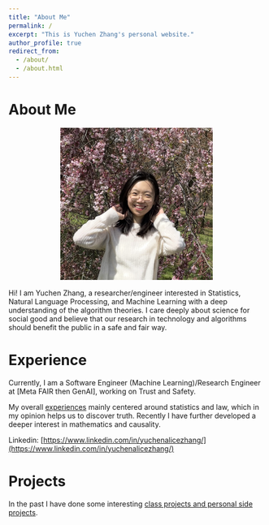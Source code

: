 ```yaml
---
title: "About Me"
permalink: /
excerpt: "This is Yuchen Zhang's personal website."
author_profile: true
redirect_from: 
  - /about/
  - /about.html
---
```


# About Me
<p align="center">
  <img src="images/profile-photo.jpg" width="300" height="300" alt="Profile photo">
</p>

Hi! I am Yuchen Zhang, a researcher/engineer interested in Statistics, Natural Language Processing, and Machine 
Learning with a deep understanding of the algorithm theories. I care deeply about science for social good and believe 
that our research in technology and algorithms should benefit the public in a safe and fair way. 

# Experience
Currently, I am a Software Engineer (Machine Learning)/Research Engineer at [Meta FAIR then GenAI], working on 
Trust and Safety.

My overall [experiences](https://zycalice.github.io/experience/) mainly centered around statistics and law, which in my opinion
helps us to discover truth. Recently I have further developed a deeper interest in mathematics and causality. 

Linkedin: [https://www.linkedin.com/in/yuchenalicezhang/](https://www.linkedin.com/in/yuchenalicezhang/)

# Projects
In the past I have done some interesting [class
projects and personal side projects](https://zycalice.github.io/projects/).
